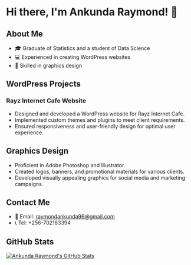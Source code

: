 # Hi there, I'm Ankunda Raymond! 👋

## About Me
- 🎓 Graduate of Statistics and a student of Data Science
- 💻 Experienced in creating WordPress websites
- 🎨 Skilled in graphics design

## WordPress Projects
### Rayz Internet Cafe Website
- Designed and developed a WordPress website for Rayz Internet Cafe.
- Implemented custom themes and plugins to meet client requirements.
- Ensured responsiveness and user-friendly design for optimal user experience.

## Graphics Design
- Proficient in Adobe Photoshop and Illustrator.
- Created logos, banners, and promotional materials for various clients.
- Developed visually appealing graphics for social media and marketing campaigns.

## Contact Me
- 📧 Email: raymondankunda96@gmail.com
- 📞 Tel: +256-702163394

## GitHub Stats
[![Ankunda Raymond's GitHub Stats](https://github-readme-stats.vercel.app/api?username=rayvisionary&show_icons=true&theme=radical)](https://github.com/rayvisionary)

